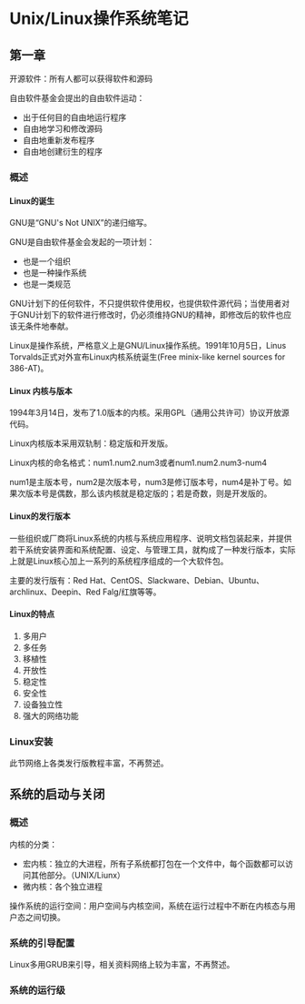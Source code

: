 # Unix/Linux操作系统笔记

## 第一章

开源软件：所有人都可以获得软件和源码

自由软件基金会提出的自由软件运动：

- 出于任何目的自由地运行程序
- 自由地学习和修改源码
- 自由地重新发布程序
- 自由地创建衍生的程序

### 概述

#### Linux的诞生

GNU是“GNU's Not UNIX”的递归缩写。

GNU是自由软件基金会发起的一项计划：

- 也是一个组织
- 也是一种操作系统
- 也是一类规范

GNU计划下的任何软件，不只提供软件使用权，也提供软件源代码；当使用者对于GNU计划下的软件进行修改时，仍必须维持GNU的精神，即修改后的软件也应该无条件地奉献。

Linux是操作系统，严格意义上是GNU/Linux操作系统。1991年10月5日，Linus Torvalds正式对外宣布Linux内核系统诞生(Free minix-like kernel sources for 386-AT)。

#### Linux 内核与版本

1994年3月14日，发布了1.0版本的内核。采用GPL（通用公共许可）协议开放源代码。

Linux内核版本采用双轨制：稳定版和开发版。

Linux内核的命名格式：num1.num2.num3或者num1.num2.num3-num4

num1是主版本号，num2是次版本号，num3是修订版本号，num4是补丁号。如果次版本号是偶数，那么该内核就是稳定版的；若是奇数，则是开发版的。

#### Linux的发行版本

一些组织或厂商将Linux系统的内核与系统应用程序、说明文档包装起来，并提供若干系统安装界面和系统配置、设定、与管理工具，就构成了一种发行版本，实际上就是Linux核心加上一系列的系统程序组成的一个大软件包。

主要的发行版有：Red Hat、CentOS、Slackware、Debian、Ubuntu、archlinux、Deepin、Red Falg/红旗等等。

#### Linux的特点

1. 多用户
2. 多任务
3. 移植性
4. 开放性
5. 稳定性
6. 安全性
7. 设备独立性
8. 强大的网络功能

### Linux安装

此节网络上各类发行版教程丰富，不再赘述。

## 系统的启动与关闭

### 概述

内核的分类：

- 宏内核：独立的大进程，所有子系统都打包在一个文件中，每个函数都可以访问其他部分。（UNIX/Liunx）
- 微内核：各个独立进程

操作系统的运行空间：用户空间与内核空间，系统在运行过程中不断在内核态与用户态之间切换。

### 系统的引导配置

Linux多用GRUB来引导，相关资料网络上较为丰富，不再赘述。

### 系统的运行级